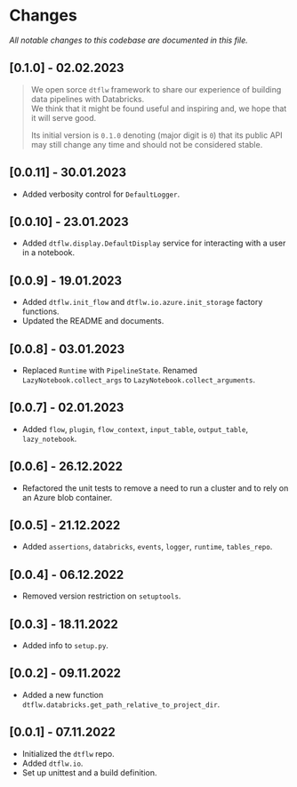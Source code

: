 # Changes
_All notable changes to this codebase are documented in this file._

## [0.1.0] - 02.02.2023
> We open sorce `dtflw` framework to share our experience of building data pipelines with Databricks.  
> We think that it might be found useful and inspiring and, we hope that it will serve good.
>
> Its initial version is `0.1.0` denoting (major digit is `0`) that its public API may still change any time and should not be considered stable.

## [0.0.11] - 30.01.2023
- Added verbosity control for `DefaultLogger`.

## [0.0.10] - 23.01.2023
- Added `dtflw.display.DefaultDisplay` service for interacting with a user in a notebook.

## [0.0.9] - 19.01.2023
- Added `dtflw.init_flow` and `dtflw.io.azure.init_storage` factory functions.
- Updated the README and documents.

## [0.0.8] - 03.01.2023
- Replaced `Runtime` with `PipelineState`. Renamed `LazyNotebook.collect_args` to `LazyNotebook.collect_arguments`.

## [0.0.7] - 02.01.2023
- Added `flow`, `plugin`, `flow_context`, `input_table`, `output_table`, `lazy_notebook`.

## [0.0.6] - 26.12.2022
- Refactored the unit tests to remove a need to run a cluster and to rely on an Azure blob container.

## [0.0.5] - 21.12.2022
- Added `assertions`, `databricks`, `events`, `logger`, `runtime`, `tables_repo`.

## [0.0.4] - 06.12.2022
- Removed version restriction on `setuptools`.

## [0.0.3] - 18.11.2022
- Added info to `setup.py`.

## [0.0.2] - 09.11.2022
- Added a new function `dtflw.databricks.get_path_relative_to_project_dir`.

## [0.0.1] - 07.11.2022
- Initialized the `dtflw` repo. 
- Added `dtflw.io`. 
- Set up unittest and a build definition.